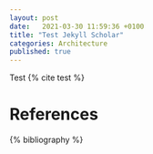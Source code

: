 ```yaml
---
layout: post
date:   2021-03-30 11:59:36 +0100
title: "Test Jekyll Scholar"
categories: Architecture
published: true
---
```

Test {% cite test %}

# References

{% bibliography %}